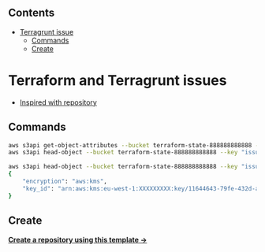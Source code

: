 <!-- START doctoc generated TOC please keep comment here to allow auto update -->
<!-- DON'T EDIT THIS SECTION, INSTEAD RE-RUN doctoc TO UPDATE -->
## Contents

- [Terragrunt issue](#terragrunt-issue)
  - [Commands](#commands)
  - [Create](#create)

<!-- END doctoc generated TOC please keep comment here to allow auto update -->

# Terraform and Terragrunt issues

- [Inspired with repository](https://github.com/ik-terraform/terragrunt-tests)

## Commands

```sh
aws s3api get-object-attributes --bucket terraform-state-888888888888 --key "issues/2492-terraform.tfstate" --object-attributes ObjectParts
aws s3api head-object --bucket terraform-state-888888888888 --key "issues/2492-terraform.tfstate"

aws s3api head-object --bucket terraform-state-888888888888 --key "issues/2492-terraform.tfstate" --query '{encryption:ServerSideEncryption,key_id:SSEKMSKeyId}'
{
    "encryption": "aws:kms",
    "key_id": "arn:aws:kms:eu-west-1:XXXXXXXXX:key/11644643-79fe-432d-ad82-97987979"
}
```

## Create

[**Create a repository using this template →**][template.generate]

<!-- resources -->
[template.generate]: https://github.com/ik-workshop/terragrunt-issue-2492/generate
